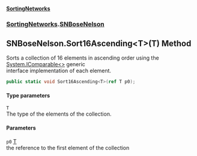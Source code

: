 #### [SortingNetworks](./index.md 'index')
### [SortingNetworks](./SortingNetworks.md 'SortingNetworks').[SNBoseNelson](./SortingNetworks-SNBoseNelson.md 'SortingNetworks.SNBoseNelson')
## SNBoseNelson.Sort16Ascending&lt;T&gt;(T) Method
Sorts a collection of 16 elements in ascending order using the [System.IComparable&lt;&gt;](https://docs.microsoft.com/en-us/dotnet/api/System.IComparable-1 'System.IComparable`1') generic  
interface implementation of each element.  
```csharp
public static void Sort16Ascending<T>(ref T p0);
```
#### Type parameters
<a name='SortingNetworks-SNBoseNelson-Sort16Ascending-T-(T)-T'></a>
`T`  
The type of the elements of the collection.  
  
#### Parameters
<a name='SortingNetworks-SNBoseNelson-Sort16Ascending-T-(T)-p0'></a>
`p0` [T](#SortingNetworks-SNBoseNelson-Sort16Ascending-T-(T)-T 'SortingNetworks.SNBoseNelson.Sort16Ascending&lt;T&gt;(T).T')  
the reference to the first element of the collection  
  
